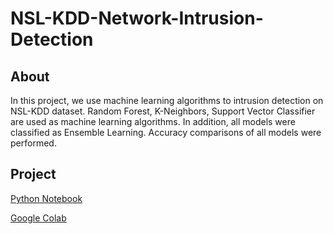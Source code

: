 # NSL-KDD-Network-Intrusion-Detection

## About


In this project, we use machine learning algorithms to intrusion detection on NSL-KDD dataset. Random Forest, K-Neighbors, Support Vector Classifier are used as machine learning algorithms. In addition, all models were classified as Ensemble Learning. Accuracy comparisons of all models were performed.

## Project

[Python Notebook](https://github.com/merteroglu/NSL-KDD-Network-Intrusion-Detection/blob/master/NID.ipynb	"Python Notebook")

[Google Colab](https://colab.research.google.com/drive/1Uaw5cR_U7qVXPEPscwNic9nTEdtFHJq2	"Google Colab")

